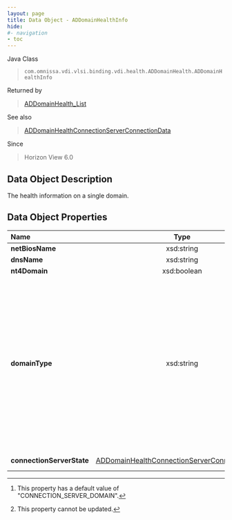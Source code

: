 ```yaml
---
layout: page
title: Data Object - ADDomainHealthInfo
hide:
#- navigation
- toc
---
```






Java Class
> `com.omnissa.vdi.vlsi.binding.vdi.health.ADDomainHealth.ADDomainHealthInfo`

Returned by
> [ADDomainHealth_List](vdi.health.ADDomainHealth.md#list)

See also
> [ADDomainHealthConnectionServerConnectionData](vdi.health.ADDomainHealth.ConnectionServerConnectionData.md)

Since
> Horizon View 6.0


## Data Object Description

The health information on a single domain.

## Data Object Properties

 Name | Type | Description
:---|:---:|:---
**netBiosName**|  xsd:string|  The NetBIOS name for the domain.
**dnsName**|  xsd:string|  The DNS name for the domain.
**nt4Domain**|  xsd:boolean|  Is this an NT4 domain?
**domainType**|  xsd:string|  The relationship of the domain with connection server.  **_Since_** Horizon 8.1 [^233] [^2]<br>* This property will be one of:<br><table><tr><th>Value</th><th>Description</th></tr><tr><td>"CONNECTION_SERVER_DOMAIN"</td><td>The domain having trust with connection server domain.</td></tr><tr><td>"NO_TRUST_DOMAIN"</td><td>The domain not having any trust with connection server domain.</td></tr></table>
**connectionServerState**| [ADDomainHealthConnectionServerConnectionData[]](vdi.health.ADDomainHealth.ConnectionServerConnectionData.md)|  The status of the connection to the domain for each connection server.


 


[^2]: This property cannot be updated.
[^233]: This property has a default value of "CONNECTION_SERVER_DOMAIN".